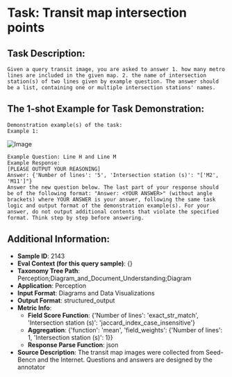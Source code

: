 # Task: Transit map intersection points

## Task Description:

```
Given a query transit image, you are asked to answer 1. how many metro lines are included in the given map. 2. the name of intersection station(s) of two lines given by example question. The answer should be a list, containing one or multiple intersection stations' names.
```

## The 1-shot Example for Task Demonstration:

```
Demonstration example(s) of the task:
Example 1:
```

![Image](397.png)

```
Example Question: Line H and Line M
Example Response:
[PLEASE OUTPUT YOUR REASONING]
Answer: {'Number of lines': '5', 'Intersection station (s)': "['M2', 'M11']"}
Answer the new question below. The last part of your response should be of the following format: "Answer: <YOUR ANSWER>" (without angle brackets) where YOUR ANSWER is your answer, following the same task logic and output format of the demonstration example(s). For your answer, do not output additional contents that violate the specified format. Think step by step before answering.
```

## Additional Information:

- **Sample ID**: 2143
- **Eval Context (for this query sample)**: {}
- **Taxonomy Tree Path**: Perception;Diagram_and_Document_Understanding;Diagram
- **Application**: Perception
- **Input Format**: Diagrams and Data Visualizations
- **Output Format**: structured_output
- **Metric Info**:
  - **Field Score Function**: {'Number of lines': 'exact_str_match', 'Intersection station (s)': 'jaccard_index_case_insensitive'}
  - **Aggregation**: {'function': 'mean', 'field_weights': {'Number of lines': 1, 'Intersection station (s)': 1}}
  - **Response Parse Function**: json
- **Source Description**: The transit map images were collected from Seed-Bencn and the Internet. Questions and answers are designed by the annotator
